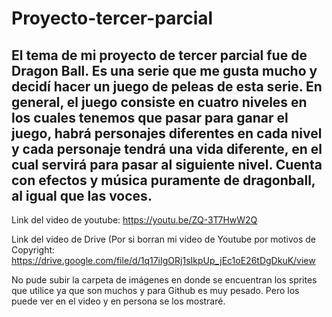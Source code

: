 # Proyecto-tercer-parcial

## El tema de mi proyecto de tercer parcial fue de Dragon Ball. Es una serie que me gusta mucho y decidí hacer un juego de peleas de esta serie. En general, el juego consiste en cuatro niveles en los cuales tenemos que pasar para ganar el juego, habrá personajes diferentes en cada nivel y cada personaje tendrá una vida diferente, en el cual servirá para pasar al siguiente nivel. Cuenta con efectos y música puramente de dragonball, al igual que las voces.

Link del video de youtube: https://youtu.be/ZQ-3T7HwW2Q

Link del video de Drive (Por si borran mi video de Youtube por motivos de Copyright: https://drive.google.com/file/d/1q17iIgORj1sIkpUp_jEc1oE26tDgDkuK/view

No pude subir la carpeta de imágenes en donde se encuentran los sprites que utilice ya que son muchos y para Github es muy pesado. Pero los puede ver en el video
y en persona se los mostraré.
